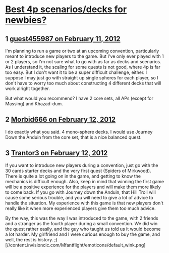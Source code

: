 # [Best 4p scenarios/decks for newbies?](https://community.fantasyflightgames.com/topic/60347-best-4p-scenariosdecks-for-newbies/)

## 1 [guest455987 on February 11, 2012](https://community.fantasyflightgames.com/topic/60347-best-4p-scenariosdecks-for-newbies/?do=findComment&comment=593130)

I'm planning to run a game or two at an upcoming convention, particularly meant to introduce new players to the game. But I've only ever played with 1 or 2 players, so I'm not sure what to go with as far as decks and scenarios. As I understand it, the scaling for some quests is not good, where 4p is far too easy. But I don't want it to be a super difficult challenge, either. I suppose I may just go with straight up single spheres for each player, so I don't have to worry too much about constructing 4 different decks that will work alright together.

But what would you recommend? I have 2 core sets, all APs (except for Massing) and Khazad-dum.

## 2 [Morbid666 on February 12, 2012](https://community.fantasyflightgames.com/topic/60347-best-4p-scenariosdecks-for-newbies/?do=findComment&comment=593420)

I do exactly what you said. 4 mono-sphere decks. I would use Journey Down the Anduin from the core set, that is a nice balanced quest.

## 3 [Trantor3 on February 12, 2012](https://community.fantasyflightgames.com/topic/60347-best-4p-scenariosdecks-for-newbies/?do=findComment&comment=593474)

If you want to introduce new players during a convention, just go with the 30 cards starter decks and the very first quest (Spiders of Mirkwood). There is quite a lot going on in the game, and getting to know the mechanics is difficult enough. Also, keep in mind that winning the first game will be a positive experience for the players and will make them more likely to come back. If you go with Journey down the Anduin, that Hill Troll will cause some serious trouble, and you will need to give a lot of advice to handle the situation. My experience with this game is that new players don't really like it when more experienced players give them too much advice.

By the way, this was the way I was introduced to the game, with 2 friends and a stranger as the fourth player during a small convention. We did win the quest rather easily, and the guy who taught us told us it would become a lot harder. My girlfriend and I were curious enough to buy the game, and well, the rest is history. ;) [//content.invisioncic.com/Mfantflight/emoticons/default_wink.png]

